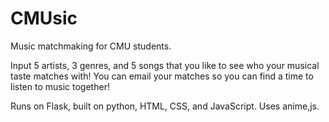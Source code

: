 # CMUsic
Music matchmaking for CMU students.

Input 5 artists, 3 genres, and 5 songs that you like to see who your musical taste matches with! You can email your matches so you can find a time to
listen to music together!

Runs on Flask, built on python, HTML, CSS, and JavaScript.
Uses anime,js.
